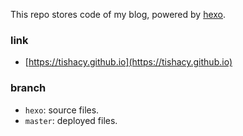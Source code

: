 
This repo stores code of my blog, powered by [hexo](https://hexo.io/).

### link
- [https://tishacy.github.io](https://tishacy.github.io)

### branch

- `hexo`: source files.
- `master`: deployed files.
